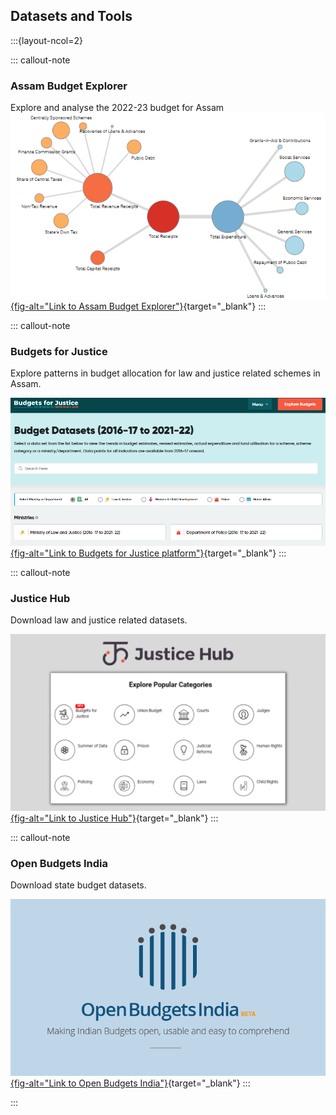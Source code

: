 ## Datasets and Tools

:::{layout-ncol=2}

::: callout-note

### Assam Budget Explorer

Explore and analyse the 2022-23 budget for Assam
[![](images/assam-budget-explorer.png){fig-alt="Link to Assam Budget Explorer"}](https://assam2022.openbudgetsindia.org/en/){target="_blank"}
:::

::: callout-note
### Budgets for Justice

Explore patterns in budget allocation for law and justice related schemes in Assam. 

</n>

[![](images/b4j.png){fig-alt="Link to Budgets for Justice platform"}](https://budgets.justicehub.in/state/assam){target="_blank"}
:::

::: callout-note

### Justice Hub

Download law and justice related datasets.

[![](images/jh.png){fig-alt="Link to Justice Hub"}](https://justicehub.in){target="_blank"}
:::

::: callout-note

### Open Budgets India


Download state budget datasets.

[![](images/obi.png){fig-alt="Link to Open Budgets India"}](https://openbudgetsindia.org/){target="_blank"}
:::

:::
